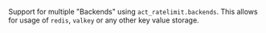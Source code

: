 Support for multiple "Backends" using `act_ratelimit.backends`. This allows for usage of `redis`, `valkey` or any other key value storage.
